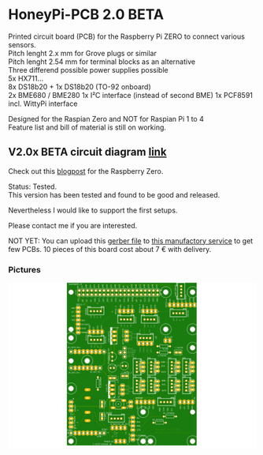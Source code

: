 # HoneyPi-PCB 2.0 BETA

Printed circuit board (PCB) for the Raspberry Pi ZERO to connect various sensors.  
Pitch lenght 2.x mm for Grove plugs or similar  
Pitch lenght 2.54 mm for terminal blocks as an alternative  
Three differend possible power supplies possible  
5x HX711...  
8x DS18b20 + 1x DS18b20 (TO-92 onboard)  
2x BME680 / BME280 
1x I²C interface (instead of second BME)
1x PCF8591 
incl. WittyPi interface

Designed for the Raspian Zero and NOT for Raspian Pi 1 to 4  
Feature list and bill of material is still on working.  

## V2.0x BETA circuit diagram [link](./Schaltplan-27-9-2020.pdf)
Check out this [blogpost](https://www.honey-pi.de/....) for the Raspberry Zero.

Status: Tested.  
This version has been tested and found to be good and released. 

Nevertheless I would like to support the first setups.

Please contact me if you are interested.  

NOT YET: You can upload this [gerber file](./HoneyPI_Platine_2.01_2020-09-27.zip) to [this manufactory service](https://jlcpcb.com/quote) to get few PCBs. 10 pieces of this board cost about 7 € with delivery. 

### Pictures
![Board render picture](./Pictures/HoneyPI_Platine_2.01.png)


